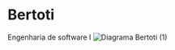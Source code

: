 # Bertoti
Engenharia de software I
![Diagrama Bertoti (1)](https://github.com/VictorGuui/Bertoti/assets/101465349/f345cafc-bd32-4280-94e0-5d3e3a0d6bb4)
